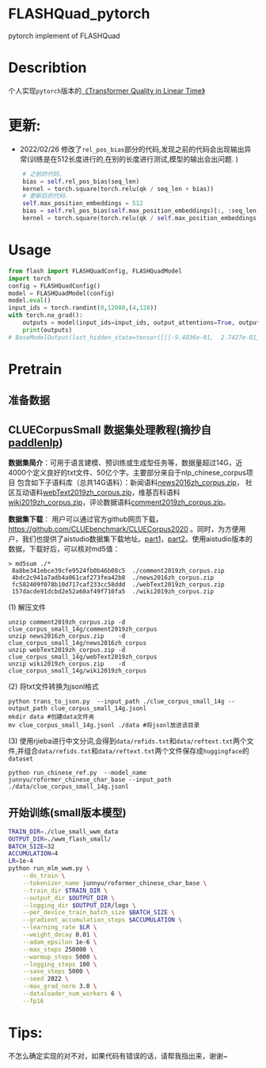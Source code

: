 # FLASHQuad_pytorch
pytorch implement of FLASHQuad

# Describtion
个人实现`pytorch`版本的[《Transformer Quality in Linear Time》](https://arxiv.org/abs/2202.10447)

# 更新:
- 2022/02/26 修改了`rel_pos_bias`部分的代码,发现之前的代码会出现输出异常(训练是在512长度进行的,在别的长度进行测试,模型的输出会出问题. )
```python
    # 之前的代码.
    bias = self.rel_pos_bias(seq_len)
    kernel = torch.square(torch.relu(qk / seq_len + bias))
    # 更新后的代码.
    self.max_position_embeddings = 512
    bias = self.rel_pos_bias(self.max_position_embeddings)[:, :seq_len, :seq_len]
    kernel = torch.square(torch.relu(qk / self.max_position_embeddings + bias))
```


# Usage
```python
from flash import FLASHQuadConfig, FLASHQuadModel
import torch
config = FLASHQuadConfig()
model = FLASHQuadModel(config)
model.eval()
input_ids = torch.randint(0,12000,(4,128))
with torch.no_grad():
    outputs = model(input_ids=input_ids, output_attentions=True, output_hidden_states=True)
    print(outputs)
# BaseModelOutput(last_hidden_state=tensor([[[-9.4036e-01,  2.7427e-01, -1.1174e-01,  ...,  2.1995e-01.....
```

# Pretrain
## 准备数据
## CLUECorpusSmall 数据集处理教程(摘抄自[paddlenlp](https://github.com/PaddlePaddle/PaddleNLP/blob/develop/examples/language_model/data_tools/README.md))
**数据集简介**：可用于语言建模、预训练或生成型任务等，数据量超过14G，近4000个定义良好的txt文件、50亿个字。主要部分来自于nlp_chinese_corpus项目
包含如下子语料库（总共14G语料）：新闻语料[news2016zh_corpus.zip](https://bj.bcebos.com/v1/ai-studio-online/6bac09db4e6d4857b6d680d34447457490cb2dbdd8b8462ea1780a407f38e12b?responseContentDisposition=attachment%3B%20filename%3Dnews2016zh_corpus.zip)， 社区互动语料[webText2019zh_corpus.zip](https://bj.bcebos.com/v1/ai-studio-online/83da03f7b4974871a52348b41c16c7e3b34a26d5ca644f558df8435be4de51c3?responseContentDisposition=attachment%3B%20filename%3DwebText2019zh_corpus.zip)，维基百科语料[wiki2019zh_corpus.zip](https://bj.bcebos.com/v1/ai-studio-online/d7a166408d8b4ffdaf4de9cfca09f6ee1e2340260f26440a92f78134d068b28f?responseContentDisposition=attachment%3B%20filename%3Dwiki2019zh_corpus.zip)，评论数据语料[comment2019zh_corpus.zip](https://bj.bcebos.com/v1/ai-studio-online/b66ddd445735408383c42322850ac4bb82faf9cc611447c2affb925443de7a6d?responseContentDisposition=attachment%3B%20filename%3Dcomment2019zh_corpus.zip)。

**数据集下载**：
用户可以通过官方github网页下载，https://github.com/CLUEbenchmark/CLUECorpus2020 。同时，为方便用户，我们也提供了aistudio数据集下载地址。[part1](https://aistudio.baidu.com/aistudio/datasetdetail/60598)，[part2](https://aistudio.baidu.com/aistudio/datasetdetail/124357)。使用aistudio版本的数据，下载好后，可以核对md5值：
```shell
> md5sum ./*
 8a8be341ebce39cfe9524fb0b46b08c5  ./comment2019zh_corpus.zip
 4bdc2c941a7adb4a061caf273fea42b8  ./news2016zh_corpus.zip
 fc582409f078b10d717caf233cc58ddd  ./webText2019zh_corpus.zip
 157dacde91dcbd2e52a60af49f710fa5  ./wiki2019zh_corpus.zip
```
(1) 解压文件
```shell
unzip comment2019zh_corpus.zip -d  clue_corpus_small_14g/comment2019zh_corpus
unzip news2016zh_corpus.zip    -d  clue_corpus_small_14g/news2016zh_corpus  
unzip webText2019zh_corpus.zip -d  clue_corpus_small_14g/webText2019zh_corpus
unzip wiki2019zh_corpus.zip    -d  clue_corpus_small_14g/wiki2019zh_corpus  
```
(2) 将txt文件转换为jsonl格式
```shell
python trans_to_json.py  --input_path ./clue_corpus_small_14g --output_path clue_corpus_small_14g.jsonl
mkdir data #创建data文件夹
mv clue_corpus_small_14g.jsonl ./data #将jsonl放进该目录
```
(3) 使用rjieba进行中文分词,会得到`data/refids.txt`和`data/reftext.txt`两个文件,并组合`data/refids.txt`和`data/reftext.txt`两个文件保存成`huggingface`的`dataset`
```shell
python run_chinese_ref.py  --model_name junnyu/roformer_chinese_char_base --input_path ./data/clue_corpus_small_14g.jsonl
```

## 开始训练(small版本模型)
```bash
TRAIN_DIR=./clue_small_wwm_data
OUTPUT_DIR=./wwm_flash_small/
BATCH_SIZE=32
ACCUMULATION=4
LR=1e-4
python run_mlm_wwm.py \
    --do_train \
    --tokenizer_name junnyu/roformer_chinese_char_base \
    --train_dir $TRAIN_DIR \
    --output_dir $OUTPUT_DIR \
    --logging_dir $OUTPUT_DIR/logs \
    --per_device_train_batch_size $BATCH_SIZE \
    --gradient_accumulation_steps $ACCUMULATION \
    --learning_rate $LR \
    --weight_decay 0.01 \
    --adam_epsilon 1e-6 \
    --max_steps 250000 \
    --warmup_steps 5000 \
    --logging_steps 100 \
    --save_steps 5000 \
    --seed 2022 \
    --max_grad_norm 3.0 \
    --dataloader_num_workers 6 \
    --fp16

```

# Tips:
不怎么确定实现的对不对，如果代码有错误的话，请帮我指出来，谢谢~